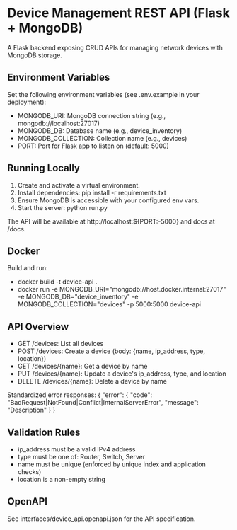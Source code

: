 # Device Management REST API (Flask + MongoDB)

A Flask backend exposing CRUD APIs for managing network devices with MongoDB storage.

## Environment Variables

Set the following environment variables (see .env.example in your deployment):

- MONGODB_URI: MongoDB connection string (e.g., mongodb://localhost:27017)
- MONGODB_DB: Database name (e.g., device_inventory)
- MONGODB_COLLECTION: Collection name (e.g., devices)
- PORT: Port for Flask app to listen on (default: 5000)

## Running Locally

1. Create and activate a virtual environment.
2. Install dependencies:
   pip install -r requirements.txt
3. Ensure MongoDB is accessible with your configured env vars.
4. Start the server:
   python run.py

The API will be available at http://localhost:${PORT:-5000} and docs at /docs.

## Docker

Build and run:

- docker build -t device-api .
- docker run -e MONGODB_URI="mongodb://host.docker.internal:27017" -e MONGODB_DB="device_inventory" -e MONGODB_COLLECTION="devices" -p 5000:5000 device-api

## API Overview

- GET /devices: List all devices
- POST /devices: Create a device (body: {name, ip_address, type, location})
- GET /devices/{name}: Get a device by name
- PUT /devices/{name}: Update a device's ip_address, type, and location
- DELETE /devices/{name}: Delete a device by name

Standardized error responses:
{
  "error": {
    "code": "BadRequest|NotFound|Conflict|InternalServerError",
    "message": "Description"
  }
}

## Validation Rules

- ip_address must be a valid IPv4 address
- type must be one of: Router, Switch, Server
- name must be unique (enforced by unique index and application checks)
- location is a non-empty string

## OpenAPI

See interfaces/device_api.openapi.json for the API specification.
